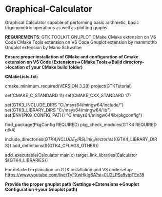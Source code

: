 # Graphical-Calculator
Graphical Calculator capable of performing basic arithmetic, basic trigonometric operations as well as plotting graphs


**REQUIREMENTS**:
GTK TOOLKIT
GNUPLOT
CMake
CMake extension on VS Code
CMake Tools extension on VS Code
Gnuplot extension by mammothb
Gnuplot extension by Mario Schwalbe



**Ensure proper installation of CMake and configuration of Cmake extension on VS Code (Extensions->CMake Tools->Build directory->location of your CMake build folder)**

**CMakeLists.txt:**

cmake_minimum_required(VERSION 3.28)
project(GTKTutorial)

set(CMAKE_C_STANDARD 11)
set(CMAKE_CXX_STANDARD 17)

set(GTK3_INCLUDE_DIRS "C:/msys64/mingw64/include/")
set(GTK3_LIBRARY_DIRS "C:/msys64/mingw64/lib")
set(ENV{PKG_CONFIG_PATH} "C:/msys64/mingw64/lib/pkgconfig")

find_package(PkgConfig REQUIRED)
pkg_check_modules(GTK4 REQUIRED gtk4)

include_directories(${GTK4_INCLUDE_DIRS})
link_directories(${GTK4_LIBRARY_DIRS})
add_definitions(${GTK4_CFLAGS_OTHER})

add_executable(Calculator main.c)
target_link_libraries(Calculator ${GTK4_LIBRARIES})


For detailed explanation on GTK installation and VS code setup: https://www.youtube.com/live/TyFXwHklg6A?si=0U2LPSa5ytpTEx35

**Provide the proper gnuplot path (Settings->Extensions->Gnuplot Configuration->your Gnuplot path)**

